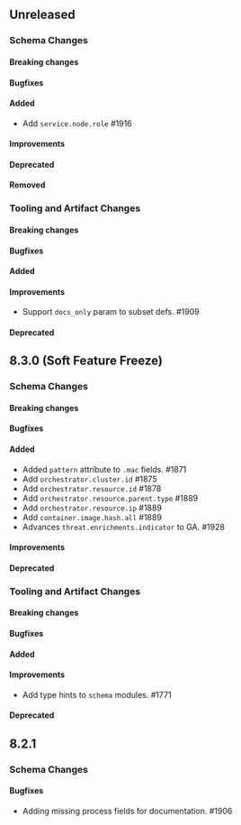 <!-- When adding an entry to the Changelog:

- Please follow the Keep a Changelog: http://keepachangelog.com/ guidelines.
- Please insert your changelog line ordered by PR ID.
- Make sure you add your entry to the correct section (schema or tooling).

Thanks, you're awesome :-) -->

## Unreleased

### Schema Changes

#### Breaking changes

#### Bugfixes

#### Added

* Add `service.node.role` #1916

#### Improvements

#### Deprecated

#### Removed

### Tooling and Artifact Changes

#### Breaking changes

#### Bugfixes

#### Added

#### Improvements

* Support `docs_only` param to subset defs. #1909

#### Deprecated

## 8.3.0 (Soft Feature Freeze)

### Schema Changes

#### Breaking changes

#### Bugfixes

#### Added

* Added `pattern` attribute to `.mac` fields. #1871
* Add `orchestrator.cluster.id` #1875
* Add `orchestrator.resource.id` #1878
* Add `orchestrator.resource.parent.type` #1889
* Add `orchestrator.resource.ip` #1889
* Add `container.image.hash.all` #1889
* Advances `threat.enrichments.indicator` to GA. #1928

#### Improvements

#### Deprecated

### Tooling and Artifact Changes

#### Breaking changes

#### Bugfixes

#### Added

#### Improvements

* Add type hints to `schema` modules. #1771

#### Deprecated

## 8.2.1

### Schema Changes

#### Bugfixes

* Adding missing process fields for documentation. #1906

<!-- All empty sections:

## Unreleased

### Schema Changes

#### Breaking changes

#### Bugfixes

#### Added

#### Improvements

#### Deprecated

### Tooling and Artifact Changes

#### Breaking changes

#### Bugfixes

#### Added

#### Improvements

#### Deprecated

-->
